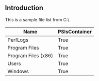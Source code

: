 
## Introduction
This is a sample file list from C:\\

|Name|PSIsContainer|
| --- | --- |
|PerfLogs|True|
|Program Files|True|
|Program Files (x86)|True|
|Users|True|
|Windows|True|